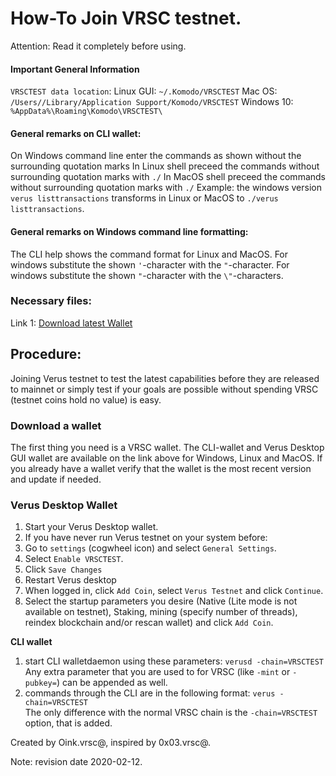 # How-To Join VRSC testnet.

Attention: Read it completely before using.

#### Important General Information

`VRSCTEST data location`:
Linux GUI: `~/.Komodo/VRSCTEST`
Mac OS: `/Users//Library/Application Support/Komodo/VRSCTEST`
Windows 10: `%AppData%\Roaming\Komodo\VRSCTEST\`

#### General remarks on CLI wallet:

On Windows command line enter the commands as shown without the surrounding quotation marks
In Linux shell preceed the commands without surrounding quotation marks with `./`
In MacOS shell preceed the commands without surrounding quotation marks with `./`
Example: the windows version `verus listtransactions` transforms in Linux or MacOS to `./verus listtransactions`.

#### General remarks on Windows command line formatting:

The CLI help shows the command format for Linux and MacOS.
For windows substitute the shown `'`-character with the `"`-character.
For windows substitute the shown `"`-character with the `\"`-characters.

### Necessary files:

Link 1: [Download latest Wallet](https://veruscoin.io/wallet.html)

## Procedure:

Joining Verus testnet to test the latest capabilities before they are released to mainnet or simply test if your goals are possible without spending VRSC (testnet coins hold no value) is easy.

### Download a wallet

The first thing you need is a VRSC wallet. The CLI-wallet and Verus Desktop GUI wallet are available on the link above for Windows,
Linux and MacOS. If you already have a wallet verify that the wallet is the most recent version and update if needed.

### Verus Desktop Wallet ###

1. Start your Verus Desktop wallet.
2. If you have never run Verus testnet on your system before:
  1. Go to `settings` (cogwheel icon) and select `General Settings`.
  2. Select `Enable VRSCTEST`.
  3. Click `Save Changes`
  4. Restart Verus desktop
3. When logged in, click `Add Coin`, select `Verus Testnet` and click `Continue`.
4. Select the startup parameters you desire (Native (Lite mode is not available on testnet), Staking, mining (specify number of threads), reindex blockchain and/or rescan wallet) and click `Add Coin`.


**CLI wallet**
1. start CLI walletdaemon using these parameters:
   `verusd -chain=VRSCTEST`  
   Any extra parameter that you are used to for VRSC (like `-mint` or `-pubkey=`) can be appended as well.
2. commands through the CLI are in the following format:
   `verus -chain=VRSCTEST`  
   The only difference with the normal VRSC chain is the `-chain=VRSCTEST` option, that is added.



Created by Oink.vrsc@, inspired by 0x03.vrsc@.

Note: revision date 2020-02-12.
